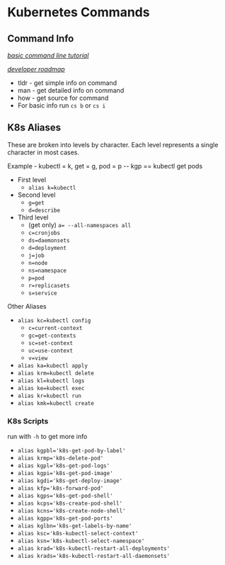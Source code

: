 # Kubernetes Commands

## Command Info

*[basic command line tutorial](https://ubuntu.com/tutorials/command-line-for-beginners#1-overview)*

*[developer roadmap](https://github.com/kamranahmedse/developer-roadmap)*

* tldr - get simple info on command
* man - get detailed info on command
* how - get source for command
* For basic info run `cs b` or `cs i`

## K8s Aliases

These are broken into levels by character. Each level represents a single character in most cases.

Example - kubectl = k, get = g, pod = p -- kgp == kubectl get pods

* First level
    * `alias k=kubectl`
* Second level
    * `g=get`
    * `d=describe`
* Third level
    * (get only) `a= --all-namespaces all`
    * `c=cronjobs`
    * `ds=daemonsets`
    * `d=deployment`
    * `j=job`
    * `n=node`
    * `ns=namespace`
    * `p=pod`
    * `r=replicasets`
    * `s=service`

Other Aliases

* `alias kc=kubectl config`
    * `c=current-context`
    * `gc=get-contexts`
    * `sc=set-context`
    * `uc=use-context`
    * `v=view`
* `alias ka=kubectl apply`
* `alias krm=kubectl delete`
* `alias kl=kubectl logs`
* `alias ke=kubectl exec`
* `alias kr=kubectl run`
* `alias kmk=kubectl create`

### K8s Scripts

run with `-h` to get more info

* `alias kgpbl='k8s-get-pod-by-label'`
* `alias krmp='k8s-delete-pod'`
* `alias kgpl='k8s-get-pod-logs'`
* `alias kgpi='k8s-get-pod-image'`
* `alias kgdi='k8s-get-deploy-image'`
* `alias kfp='k8s-forward-pod'`
* `alias kgps='k8s-get-pod-shell'`
* `alias kcps='k8s-create-pod-shell'`
* `alias kcns='k8s-create-node-shell'`
* `alias kgpp='k8s-get-pod-ports'`
* `alias kglbn='k8s-get-labels-by-name'`
* `alias ksc='k8s-kubectl-select-context'`
* `alias ksn='k8s-kubectl-select-namespace'`
* `alias krad='k8s-kubectl-restart-all-deployments'`
* `alias krads='k8s-kubectl-restart-all-daemonsets'`
